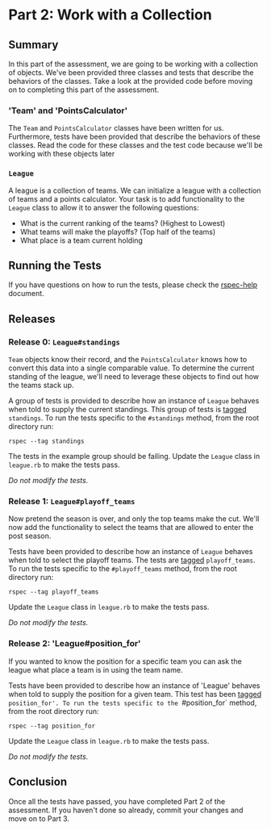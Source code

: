 # Part 2: Work with a Collection
## Summary
In this part of the assessment, we are going to be working with a collection of objects.  We've been provided three classes and tests that describe the behaviors of the classes.  Take a look at the provided code before moving on to completing this part of the assessment.

### 'Team' and 'PointsCalculator'
The `Team` and `PointsCalculator` classes have been written for us.  Furthermore, tests have been provided that describe the behaviors of these classes.  Read the code for these classes and the test code because we'll be working with these objects later

### `League`
A league is a collection of teams. We can initialize a league with a collection of teams and a points calculator. Your task is to add functionality to the `League` class to allow it to answer the following questions:

- What is the current ranking of the teams? (Highest to Lowest)
- What teams will make the playoffs? (Top half of the teams)
- What place is a team current holding

## Running the Tests
If you have questions on how to run the tests, please check the [rspec-help](../rspec-help.md) document.

## Releases
### Release 0: `League#standings`
`Team` objects know their record, and the `PointsCalculator` knows how to convert this data into a single comparable value. To determine the current standing of the league, we'll need to leverage these objects to find out how the teams stack up.

A group of tests is provided to describe how an instance of `League` behaves when told to supply the current standings.  This group of tests is [tagged](https://www.relishapp.com/rspec/rspec-core/v/2-4/docs/command-line/tag-option) `standings`.  To run the tests specific to the `#standings` method, from the root directory run:

```
rspec --tag standings
```

The tests in the example group should be failing.  Update the `League` class in `league.rb` to make the tests pass.

*Do not modify the tests.*

### Release 1:  `League#playoff_teams`
Now pretend the season is over, and only the top teams make the cut. We'll now add the functionality to select the teams that are allowed to enter the post season.

Tests have been provided to describe how an instance of `League` behaves when told to select the playoff teams.  The tests are [tagged](https://www.relishapp.com/rspec/rspec-core/v/2-4/docs/command-line/tag-option) `playoff_teams`.  To run the tests specific to the `#playoff_teams` method, from the root directory run:

```
rspec --tag playoff_teams
```

Update the `League` class in `league.rb` to make the tests pass.

*Do not modify the tests.*

### Release 2: 'League#position_for'
If you wanted to know the position for a specific team you can ask the league what place a team is in using the team name.

Tests have been provided to describe how an instance of 'League' behaves when told to supply the position for a given team. This test has been [tagged](https://www.relishapp.com/rspec/rspec-core/v/2-4/docs/command-line/tag-option) `position_for'. To run the tests specific to the `#position_for` method, from the root directory run:

```
rspec --tag position_for
```

Update the `League` class in `league.rb` to make the tests pass.

*Do not modify the tests.*

## Conclusion
Once all the tests have passed, you have completed Part 2 of the assessment.  If you haven't done so already, commit your changes and move on to Part 3.

